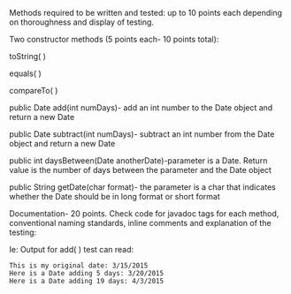 Methods required to be written and tested: up to 10 points each depending on thoroughness and display of testing.

Two constructor methods (5 points each- 10 points total):

toString( )

equals( )

compareTo( )

public Date add(int numDays)- add an int number to the Date object and return a new Date

public Date subtract(int numDays)- subtract an int number from the Date object and return a new Date

public int daysBetween(Date anotherDate)-parameter is a Date. Return value is the number of days between the parameter and the Date object

public String getDate(char format)- the parameter is a char that indicates whether the Date should be in long format or short format

Documentation- 20 points. Check code for javadoc tags for each method, conventional naming standards, inline comments and explanation of the testing:

Ie: Output for add( ) test can read:

    This is my original date: 3/15/2015
    Here is a Date adding 5 days: 3/20/2015
    Here is a Date adding 19 days: 4/3/2015




